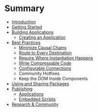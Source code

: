 # Summary

* [Introduction](README.md)
* [Getting Started](getting_started/README.md)
* [Building Applications](applications/README.md)
   * [Creating an Application](applications/creating.md)
* [Best Practices](best_practices/README.md)
   * [Minimize Causal Chains](best_practices/causal_chains.md)
   * [Route to Every Destination](best_practices/routes.md)
   * [Require Where Instantiation Happens](best_practices/requires.md)
   * [Write Compressable Code](best_practices/compressable_code.md)
   * [Configurable Connections](best_practices/connections.md)
   * Community Hotfixes
   * Keep the DOM Inside Components
* [Using and Sharing Packages](packages/README.md)
* [Publishing](publishing/README.md)
   * [Applications](publishing/applications.md)
   * [Embedded Scripts](publishing/embedded_scripts.md)
* [Research & Community](research_and_community/README.md)

